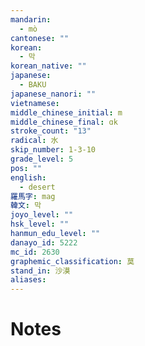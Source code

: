 ```yaml
---
mandarin:
  - mò
cantonese: ""
korean:
  - 막
korean_native: ""
japanese:
  - BAKU
japanese_nanori: ""
vietnamese:
middle_chinese_initial: m
middle_chinese_final: ɑk
stroke_count: "13"
radical: 水
skip_number: 1-3-10
grade_level: 5
pos: ""
english:
  - desert
羅馬字: mag
韓文: 막
joyo_level: ""
hsk_level: ""
hanmun_edu_level: ""
danayo_id: 5222
mc_id: 2630
graphemic_classification: 莫
stand_in: 沙漠
aliases:
---
```


# Notes
